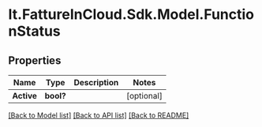 # It.FattureInCloud.Sdk.Model.FunctionStatus

## Properties

Name | Type | Description | Notes
------------ | ------------- | ------------- | -------------
**Active** | **bool?** |  | [optional] 

[[Back to Model list]](../README.md#documentation-for-models) [[Back to API list]](../README.md#documentation-for-api-endpoints) [[Back to README]](../README.md)

